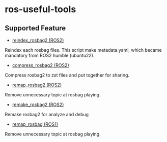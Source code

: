 # ros-useful-tools

## Supported Feature

- [reindex_rosbag2 (ROS2)](reindex_rosbag2/)

Reindex each rosbag files.
This script make metadata.yaml, which became mandatory from ROS2 humble (ubuntu22).

- [compress_rosbag2 (ROS2)](compress_rosbag2/)

Compress rosbag2 to zst files and put together for sharing.

- [remap_rosbag2 (ROS2)](remap_rosbag2/)

Remove unnecessary topic at rosbag playing.

- [remake_rosbag2 (ROS2)](remake_rosbag2/)

Remake rosbag2 for analyze and debug

- [remap_rosbag (ROS1)](remap_rosbag/)

Remove unnecessary topic at rosbag playing.
